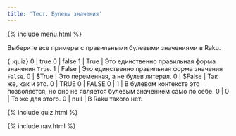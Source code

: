 ```yaml
---
title: 'Тест: Булевы значения'
---
```


{% include menu.html %}

Выберите все примеры с правильными булевыми значениями в Raku.

{:.quiz}
0 | true
0 | false
1 | True | Это единственно правильная форма значения `True`.
1 | False | Это единственно правильная форма значения `False`.
0 | $True | Это переменная, а не булев литерал.
0 | $False | Так же, как и это.
0 | TRUE
0 | FALSE
0 | 1 | В булевом контексте это позволяется, но оно не является булевым значением само по себе.
0 | 0 | То же для этого.
0 | null | В Raku такого нет.

{% include quiz.html %}

{% include nav.html %}
